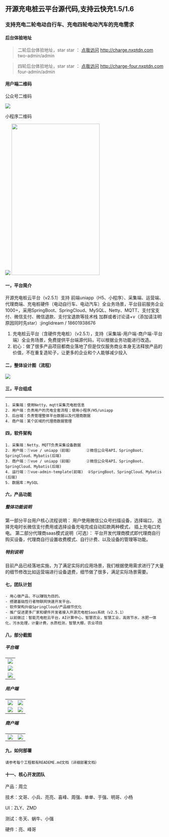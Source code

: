 

## 开源充电桩云平台源代码,支持云快充1.5/1.6

### 支持充电二轮电动自行车、充电四轮电动汽车的充电需求


#### 后台体验地址

> 二轮后台体验地址，star star ： [点我访问](http://charge.nxptdn.com)   http://charge.nxptdn.com     two-admin/admin

> 四轮后台体验地址，star star ： [点我访问](http://charge-four.nxptdn.com/#/login?redirect=%2Fhome)  http://charge-four.nxptdn.com   four-admin/admin





#### 用户端二维码


公众号二维码

<img src="https://wenhui-1251454246.cos.ap-nanjing.myqcloud.com/cdz/%E5%85%AC%E4%BC%97%E5%8F%B7/qrcode_for_gh_3bde8ec9e891_258.jpg"/>

小程序二维码

<img src="https://wenhui-1251454246.cos.ap-nanjing.myqcloud.com/cdz/xcx.jpg"/>

<img src="https://wenhui-1251454246.cos.ap-nanjing.myqcloud.com/cdz%2F%E5%85%AC%E4%BC%97%E5%8F%B7%2F%E4%BA%A7%E5%93%81%20%E5%85%85%E7%94%B5%E5%8A%9F%E8%83%BD%20%E6%BC%94%E7%A4%BA%E5%9B%BE.jpg" width="280px" height="480px"/>





#### 一，平台简介
开源充电桩云平台（v2.5.1）支持 前端uniapp（H5、小程序）、采集端、运营端、代理商端、充电桩硬件（电动自行车、电动汽车）全业务场景，平台目前服务企业1000+，采用SpringBoot、SpringCloud、MySQL、Netty、MQTT、支付宝支付、微信支付、微信退款、支付宝退款等技术栈  加群或者讨论请+v（添加请注明原因同时先star）:jinglidream   / 18601938676
1. 充电桩云平台（含硬件充电桩）（v2.5.1），支持（采集端-用户端-商户端-平台端）全业务场景，免费提供平台端源代码，可以根据业务功能进行改造。
2. 初心：做了很多产品项目都商业落地了但是仅仅服务商业本身无法释放产品的价值，不在重复造轮子，让更多的企业和个人能够减少投入



#### 二，整体设计图（流程）
  <img src="https://wenhui-1251454246.cos.ap-nanjing.myqcloud.com/cdz/v2.3.1/img/1.jpg"/>

#### 三，平台组成


----

```
1. 采集端：使用Netty、mqtt采集充电桩信息
2. 用户端：负责用户的充电全套流程；使用小程序/H5/uniapp
3. 后台端：负责管理整体平台数据以及代理商数据
4. 商户端：某个区域的代理商数据管理
```
#### 四，软件架构
```
1. 采集端：Netty、MQTT负责采集设备数据
2. 用户端：①vue / uniapp（前端）      ②微信公众号API、SpringBoot、SpringCloud、Mybatis(后端)
3. 商户端：①vue / uniapp（前端）      ②微信公众号API、SpringBoot、SpringCloud、Mybatis(后端)
4. 运行端：①vue-admin-template(前端)  ②SpringBoot、SpringCloud、Mybatis        (后端)
5. 数据库：MySQL
```



#### 六，产品功能

##### 整体功能说明
第一部分平台用户核心流程说明：
    用户使用微信公众号扫描设备，选择端口，
    选择充电时长微信支付费用或选择设备充电完成自动扣款两种模式，
    插上充电口充电。
第二部分代理商saas模式说明（可选）：
    平台开发代理商模式即代理商自行购买设备，代理商自行设置收费模式、自行计费、以及设备的管理等功能。

##### 特别说明
目前产品已经落地实施，为了满足实际的应用场景，我们根据使用需求进行了大量的细节修改比如运营端进行设备退费，细节做了很多，满足实际场景需要。

#### 七，团队计划
```
- 用心做产品，不以赚钱为目的。
- 搭建基础性行者物联网快速开发平台。
- 软件架构升级SpringCloud/产品细节优化
- 推广促进更多厂家和硬件开发者接入开源充电桩Saas系统（v2.5.1）
- 以前做过：智能充电桩云平台，AI计算中心，智慧农业，智慧工业，高效节水，水肥一体化，污水处理，计量计费，水质检测，智慧大棚，农业项目
```
#### 八，部分截图
##### 平台端
<table>
    <tr>
        <td><img src="https://wenhui-1251454246.cos.ap-nanjing.myqcloud.com/cdz/v2.3.2/2022.11.10%20%E5%85%85%E7%94%B5%E6%A1%A9PC/Cdz-0701-%E7%99%BB%E5%BD%95.jpg"/></td>
    </tr>
    <tr>
            <td><img src="https://wenhui-1251454246.cos.ap-nanjing.myqcloud.com/cdz/v2.3.2/2022.11.10%20%E5%85%85%E7%94%B5%E6%A1%A9PC/Cdz-%E7%BB%9F%E8%AE%A1-%E7%94%A8%E6%88%B7.jpg"/></td>
        </tr>
    <tr>
        <td><img src="https://wenhui-1251454246.cos.ap-nanjing.myqcloud.com/cdz/v2.3.2/2022.11.10%20%E5%85%85%E7%94%B5%E6%A1%A9PC/LB-2.jpg"/></td>
    </tr>
</table>

##### 用户端
<table>
    <tr>
        <td><img src="https://wenhui-1251454246.cos.ap-nanjing.myqcloud.com/cdz/v2.3.2/2022.11.11%202036/1-%E4%B8%BB%E9%A1%B5.jpg"/></td>
        <td><img src="https://wenhui-1251454246.cos.ap-nanjing.myqcloud.com/cdz/v2.3.2/2022.11.11%202036/2-%E5%85%85%E7%94%B5%E6%A1%A9%E8%AF%A6%E7%BB%86%E9%A1%B5.jpg"/></td>
    </tr>
    <tr>
        <td><img src="https://wenhui-1251454246.cos.ap-nanjing.myqcloud.com/cdz/v2.3.2/2022.11.11%202036/4-%E6%88%91%E7%9A%84.jpg"/></td>
        <td><img src="https://wenhui-1251454246.cos.ap-nanjing.myqcloud.com/cdz/v2.3.2/2022.11.11%202036/5-%E4%BD%99%E9%A2%9D%E5%85%85%E5%80%BC.jpg"/></td>
    </tr>
</table>

##### 商户端
<table>
    <tr>
        <td><img src="https://wenhui-1251454246.cos.ap-nanjing.myqcloud.com/cdz/v2.3.2/2022.11.11%202036/%E4%BB%A3%E7%90%86%E5%95%86-1-%E7%99%BB%E5%BD%95%E9%A1%B5.jpg"/></td>
        <td><img src="https://wenhui-1251454246.cos.ap-nanjing.myqcloud.com/cdz/v2.3.2/2022.11.11%202036/%E4%BB%A3%E7%90%86%E5%95%86-3-%E8%AE%BE%E5%A4%87%E8%AF%A6%E6%83%85.jpg"/></td>
    </tr>
</table>

#### 九，如何部署
```
请参考每个工程都有READEME.md文档（详细部署文档）

```


#### 十一、核心开发团队
产品：周立

技术：文哥、小兵、亮亮、喜峰、周强、单单、于强、明哥、小杨

UI：ZLY、ZMD

测试：冬天、蜗牛、小强

硬件：亮、峰哥






